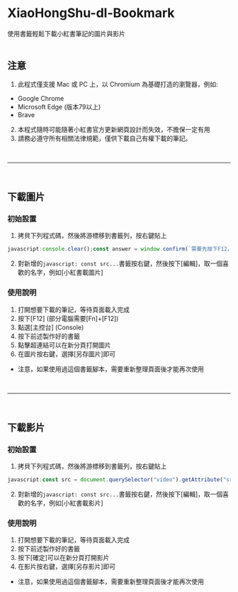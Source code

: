 # XiaoHongShu-dl-Bookmark
使用書籤輕鬆下載小紅書筆記的圖片與影片
<br><br>

## 注意
1. 此程式僅支援 Mac 或 PC 上，以 Chromium 為基礎打造的瀏覽器，例如:
- Google Chrome
- Microsoft Edge (版本79以上)
- Brave
2. 本程式隨時可能隨著小紅書官方更新網頁設計而失效，不擔保一定有用
3. 請務必遵守所有相關法律規範，僅供下載自己有權下載的筆記。

<br>
<hr>
<br>


## 下載圖片

### 初始設置
1. 拷貝下列程式碼，然後將游標移到書籤列，按右鍵貼上
```javascript
javascript:console.clear();const answer = window.confirm(`需要先按下F12，然後選擇主控台。才能看到結果。\n\n如果沒有輸出連結，請重新整理頁面，然後再試一次；\n如果仍無法使用，則可能不支援此筆記或方法失效\n\n本書籤開源於: github.com/iambjlu/XiaoHongShu-dl-Bookmark`); if (answer) {let indexp1=0;console.clear(); const slides = document.querySelectorAll('div.swiper-slide'); const indexes = new Set(); const imageUrls = new Map(); for (const slide of slides) { const index = slide.getAttribute('data-swiper-slide-index'); const backgroundImage = slide.style.backgroundImage; const url = backgroundImage.substring(5, backgroundImage.length - 2); imageUrls.set(index, url); indexes.add(index); } const sortedIndexes = [...indexes].sort((a, b) => a - b); for (const index of sortedIndexes) { indexp1+=1;console.log(`第${indexp1}張圖片: ${imageUrls.get(index)}`); } }
```
2. 對新增的`javascript: const src...`書籤按右鍵，然後按下[編輯]，取一個喜歡的名字，例如[小紅書載圖片]

### 使用說明
1. 打開想要下載的筆記，等待頁面載入完成
2. 按下[F12] (部分電腦需要[Fn]+[F12])
3. 點選[主控台] (Console)
4. 按下前述製作好的書籤
5. 點擊超連結可以在新分頁打開圖片
6. 在圖片按右鍵，選擇[另存圖片]即可

- 注意，如果使用過這個書籤腳本，需要重新整理頁面後才能再次使用

<br>
<hr>
<br>

## 下載影片

### 初始設置
1. 拷貝下列程式碼，然後將游標移到書籤列，按右鍵貼上
```javascript
javascript:const src = document.querySelector("video").getAttribute("src"); const answer = window.confirm(`按下 [確定] 開啟本篇筆記的影片連結\n\n${src}\n\n如果點完沒有動作，請重新整理頁面，然後再試一次\n如果仍無法使用，則可能不支援此筆記或方法失效\n\n本書籤開源於: github.com/iambjlu/XiaoHongShu-dl-Bookmark`); if (answer) { window.open(src); }
```
2. 對新增的`javascript: const src...`書籤按右鍵，然後按下[編輯]，取一個喜歡的名字，例如[小紅書載影片]

### 使用說明
1. 打開想要下載的筆記，等待頁面載入完成
2. 按下前述製作好的書籤
3. 按下[確定]可以在新分頁打開影片
4. 在影片按右鍵，選擇[另存影片]即可

- 注意，如果使用過這個書籤腳本，需要重新整理頁面後才能再次使用
